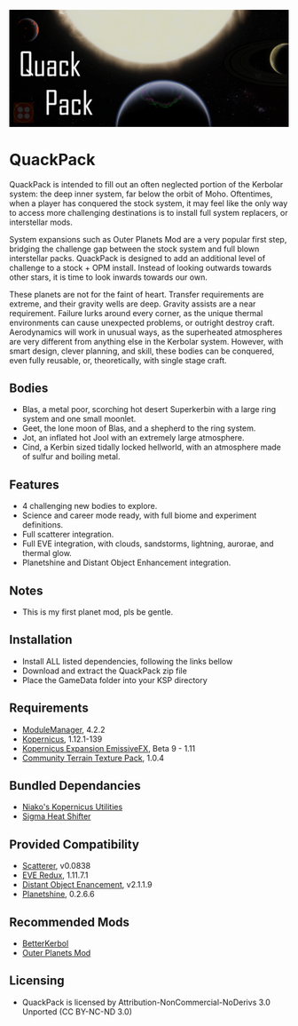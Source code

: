 ![QuackPack](Banner/QuackPack.png)
# QuackPack
QuackPack is intended to fill out an often neglected portion of the Kerbolar system: the deep inner system, far below the orbit of Moho.  Oftentimes, when a player has conquered the stock system, it may feel like the only way to access more challenging destinations is to install full system replacers, or interstellar mods.

System expansions such as Outer Planets Mod are a very popular first step, bridging the challenge gap between the stock system and full blown interstellar packs. QuackPack is designed to add an additional level of challenge to a stock + OPM install.  Instead of looking outwards towards other stars, it is time to look inwards towards our own.

These planets are not for the faint of heart.  Transfer requirements are extreme, and their gravity wells are deep.  Gravity assists are a near requirement. Failure lurks around every corner, as the unique thermal environments can cause unexpected problems, or outright destroy craft.  Aerodynamics will work in unusual ways, as the superheated atmospheres are very different from anything else in the Kerbolar system.  However, with smart design, clever planning, and skill, these bodies can be conquered, even fully reusable, or, theoretically, with single stage craft.

## Bodies
* Blas, a metal poor, scorching hot desert Superkerbin with a large ring system and one small moonlet.
* Geet, the lone moon of Blas, and a shepherd to the ring system.
* Jot, an inflated hot Jool with an extremely large atmosphere.
* Cind, a Kerbin sized tidally locked hellworld, with an atmosphere made of sulfur and boiling metal.

## Features
* 4 challenging new bodies to explore.
* Science and career mode ready, with full biome and experiment definitions.
* Full scatterer integration.
* Full EVE integration, with clouds, sandstorms, lightning, aurorae, and thermal glow.
* Planetshine and Distant Object Enhancement integration.

## Notes
* This is my first planet mod, pls be gentle.

## Installation
* Install ALL listed dependencies, following the links bellow
* Download and extract the QuackPack zip file
* Place the GameData folder into your KSP directory

## Requirements
* [ModuleManager](https://forum.kerbalspaceprogram.com/index.php?/topic/50533-18x-112x-module-manager-422-june-18th-2022-the-heatwave-edition/), 4.2.2
* [Kopernicus](https://forum.kerbalspaceprogram.com/index.php?/topic/200143-180-1123-kopernicus-stable-branch-last-updated-august-12th-2022/), 1.12.1-139
* [Kopernicus Expansion EmissiveFX](https://forum.kerbalspaceprogram.com/index.php?/topic/195844-110-111-112-alpha-kopernicus-expansion-continued-er/), Beta 9 - 1.11
* [Community Terrain Texture Pack](https://forum.kerbalspaceprogram.com/index.php?/topic/165873-ksp-15x-community-terrain-textures-pack-104-25-oct-2018/), 1.0.4

## Bundled Dependancies
* [Niako's Kopernicus Utilities](https://forum.kerbalspaceprogram.com/index.php?/topic/207768-112-niakos-kopernicus-utilities-smoother-heightmaps/)
* [Sigma Heat Shifter](https://github.com/Sigma88/Sigma-HeatShifter)

## Provided Compatibility
* [Scatterer](https://forum.kerbalspaceprogram.com/index.php?/topic/103963-wip19x-112x-scatterer-atmospheric-scattering-00838-14082022-scattering-improvements-in-game-atmo-generation-and-multi-sun-support/), v0.0838
* [EVE Redux](https://forum.kerbalspaceprogram.com/index.php?/topic/196411-19-112x-eve-redux-performance-enhanced-eve-maintenance-v11171-09092022/), 1.11.7.1
* [Distant Object Enancement](https://forum.kerbalspaceprogram.com/index.php?/topic/205063-ksp-131-distant-object-enhancement-doe-l-under-new-management-2119-2022-0727/), v2.1.1.9
* [Planetshine](https://forum.kerbalspaceprogram.com/index.php?/topic/173138-112x-planetshine-0266-feb-22-2022/), 0.2.6.6

## Recommended Mods
* [BetterKerbol](https://forum.kerbalspaceprogram.com/index.php?/topic/207389-112x-kopernicus-betterkerbol-v101-a-kerbol-graphics-enhancement/)
* [Outer Planets Mod](https://forum.kerbalspaceprogram.com/index.php?/topic/184789-131-112x-outer-planets-mod-v2210-3rd-jan-2022/)

## Licensing
* QuackPack is licensed by Attribution-NonCommercial-NoDerivs 3.0 Unported (CC BY-NC-ND 3.0)
